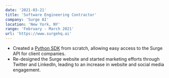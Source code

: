 ```yaml
---
date: '2021-03-21'
title: 'Software Engineering Contractor'
company: 'Surge AI'
location: 'New York, NY'
range: 'February - March 2021'
url: 'https://www.surgehq.ai'
---
```


- Created a [Python SDK](https://github.com/surge-ai/surge-python) from scratch, allowing easy access to the Surge API for client companies.
- Re-designed the Surge website and started marketing efforts through Twitter and LinkedIn, leading to an increase in website and social media engagement.
